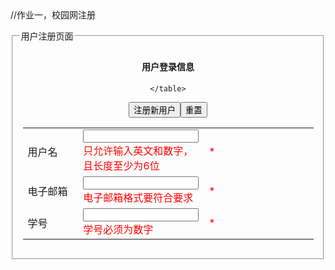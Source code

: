 <!DOCTYPE html PUBLIC "-//W3C//DTD XHTML 1.0 Transitional//EN" "http://www.w3.org/
TR/xhtml1/DTD/xhtml1-transitional.dtd">
<html xmlns="http://www.w3.org/1999/xhtml">
<head>
//作业一，校园网注册
<meta http-equiv="Content-Type" content="text/html; charset=gb2312" />
<title></title>
</head>
<body>
<script>
//注册方法
function reg()
{
	var username = document.getElementById("username").value;
	var email = document.getElementById("email").value;
	var number = document.getElementById("number").value;
	if(document.getElementById("username").checkValidity()
	  &&document.getElementById("email").checkValidity()
	   &&document.getElementById("number").checkValidity()
	)
	{
		alert(
			'确认注册信息\n'+
			'用户名：'+username+'\n'+
			'电子邮箱：'+email+'\n'+
			'学号：'+number+'\n'
			
		)	
	}
}
</script>
<form>
<fieldset>
<legend>用户注册页面</legend>
<center>
<div style="padding:5px;width=600px">
	<h4>用户登录信息</h4>
	<table width='100%'>
		<tr>
			<td width='20%'>用户名</td>
			<td width='40%'><input id="username" type="text" required="true"  pattern="^[a-zA-Z0-9]{6,}$"/> 
            <br>
            <span  style="color:red;front-size:12px">只允许输入英文和数字，且长度至少为6位</span>
            </td>
			<td width='40%'><font color="red">*</font></td>
		</tr>
		<tr>
			<td>电子邮箱</td>
			<td><input id="email" type="email" required="true"/>
             <br>
            <span  style="color:red;front-size:12px">电子邮箱格式要符合要求</span>
            </td>
			<td><font color="red">*</font></td>
		</tr>
		<tr>
			<td>学号</td>
			<td><input id="number" type="number" required="true"/>
             <br>
            <span  style="color:red;front-size:12px">学号必须为数字</span>
            </td>
			<td><font color="red">*</font></td>
		</tr>
		
	</table>
</div>
<input type="submit" value="注册新用户" onclick="reg()">
<input type="reset" value="重置">
</center>
</fieldset>
</form>
</body>
</html>
